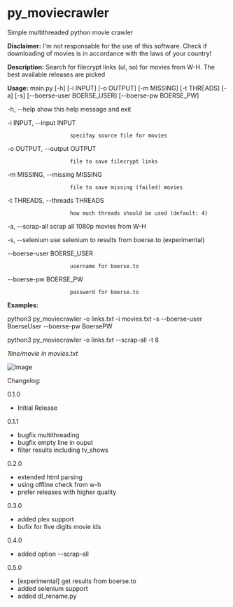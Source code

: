 # py_moviecrawler
Simple multithreaded python movie crawler

**Disclaimer:** I'm not responsable for the use of this software. Check if downloading of movies is in accordance with the laws of your country!

**Description:**
Search for filecrypt links (ul, so) for movies from W-H. The best available releases are picked

**Usage:** main.py [-h] [-i INPUT] [-o OUTPUT] [-m MISSING] [-t THREADS] [-a] [-s] [--boerse-user BOERSE_USER] [--boerse-pw BOERSE_PW]

-h, --help            show this help message and exit

  -i INPUT, --input INPUT
  
                        specifay source file for movies
                        
  -o OUTPUT, --output OUTPUT
  
                        file to save filecrypt links
                        
  -m MISSING, --missing MISSING
  
                        file to save missing (failed) movies
                        
  -t THREADS, --threads THREADS
  
                        how much threads should be used (default: 4)
                        
  -a, --scrap-all       scrap all 1080p movies from W-H
  
  -s, --selenium        use selenium to results from boerse.to (experimental)
  
  --boerse-user BOERSE_USER
  
                        username for boerse.to
                        
  --boerse-pw BOERSE_PW
  
                        password for boerse.to
                        
                        

**Examples:**

python3 py_moviecrawler -o links.txt -i movies.txt -s --boerse-user BoerseUser --boerse-pw BoersePW

python3 py_moviecrawler -o links.txt --scrap-all -t 8

_1line/movie in movies.txt_


![Image](https://i.imgur.com/n0T4oXR.png)

Changelog:

0.1.0
* Initial Release

0.1.1
* bugfix multithreading
* bugfix empty line in ouput
* filter results including tv_shows

0.2.0
* extended html parsing
* using offline check from w-h
* prefer releases with higher quality

0.3.0
* added plex support
* bufix for five digits movie ids

0.4.0
* added option --scrap-all

0.5.0
* [experimental] get results from boerse.to
* added selenium support
* added dl_rename.py
